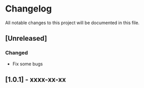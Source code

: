 # Changelog
All notable changes to this project will be documented in this file.

## [Unreleased]
### Changed
- Fix some bugs

## [1.0.1] - xxxx-xx-xx
